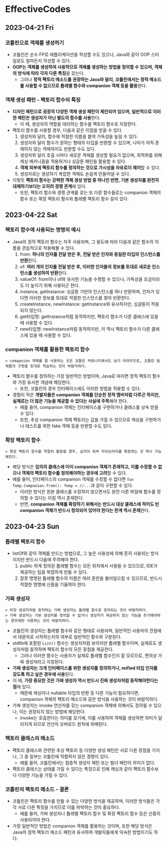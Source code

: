 # EffectiveCodes
## 2023-04-21 Fri
### 코틀린으로 객체를 생성하기
* 코틀린은 순수 FP로 애플리케이션을 작성할 수도 있으나, Java와 같이 OOP 스타일로도 얼마든지 작성할 수 있다.
* **OOP는 객체를 생성하여 사용하므로 객체를 생성하는 방법을 정의할 수 있으며, 객체의 방식에 따라 각자 다른 특징**을 갖는다.
  * 그러나 **정적 팩토리 메소드를 권장하는 Java와 달리, 코틀린에서는 정적 메소드를 사용할 수 없으므로 톱레벨 함수와 companion 객체 등을 활용**한다.

### 객체 생성 패턴 - 팩토리 함수의 특징
* **디자인 패턴으로 굉장히 다양한 객체 생성 패턴이 제안되어 있으며, 일반적으로 이러한 패턴은 생성자가 아닌 별도의 함수를 사용**한다.
  * 이 때, 생성자의 역할을 대리하는 함수를 팩토리 함수로 지칭한다.
* 팩토리 함수를 사용할 경우, 다음과 같은 이점을 얻을 수 있다.
  1. 생성자와 달리, 함수에 적절한 이름을 붙여 가독성을 높일 수 있다.
  2. 생성자와 달리 함수가 원하는 형태의 타입을 반환할 수 있으며, 나아가 아직 존재하지 않는 객체까지도 반환할 수도 있다.
  3. 생성자와 달리 호출 시마다 새로운 객체를 생성할 필요가 없으며, 최적화를 위해 캐싱 메커니즘을 적용하거나 싱글톤 패턴을 활용할 수 있다.
  4. **객체 외부에 팩토리 함수를 정의하는 것으로 가시성을 자유로이 제어**할 수 있다.
  5. 생성자로는 생성하기 복잡한 객체도 손쉽게 만들어낼 수 있다.
* 이렇듯 **팩토리 함수는 강력한 객체 생성 방법 중 하나인 반면, 기본 생성자를 완전히 대체하기보다는 오히려 경쟁 관계**에 있다.
  * 또한, 팩토리 함수와 경쟁 관계를 갖는 또 다른 함수들로는 companion 객체의 함수 또는 확장 팩토리 함수와 톱레벨 팩토리 함수 등이 있다.

## 2023-04-22 Sat
### 팩토리 함수에 사용되는 명명의 예시
* Java의 정적 팩토리 함수는 자주 사용되며, 그 용도에 따라 다음과 같은 함수의 이름을 관습적으로 적용해볼 수 있다.
  1. from: **하나의 인자를 전달 받은 후, 전달 받은 인자와 동일한 타입의 인스턴스를 반환**한다.
  2. of: **여러 개의 인자를 전달 받은 후, 이러한 인자들의 정보를 토대로 새로운 인스턴스를 생성하여 반환**한다.
  3. valueOf: from이나 of와 유사한 기능을 수행할 수 있으나, 가독성을 조금이라도 더 높이기 위해 사용되곤 한다.
  4. instance, getInstance: 싱글톤 기반의 인스턴스를 하나 반환하며, 인자가 있다면 이러한 정보를 토대로 적절한 인스턴스를 찾아 반환한다.
  5. createInstance, newInstance: getInstance와 유사하지만, 싱글톤이 적용되지 않는다.
  6. get타입명: getInstance처럼 동작하지만, 팩토리 함수가 다른 클래스에 있을 때 사용할 수 있다.
  7. new타입명: newInstance처럼 동작하지만, 이 역시 팩토리 함수가 다른 클래스에 있을 때 사용할 수 있다.

### companion 객체를 활용한 팩토리 함수
```
> comapnion 객체를 잘 사용하는 곳은 코틀린 커뮤니티에서도 보기 어려우므로, 코틀린 팀 제품의 구현을 토대로 학습하는 것이 바람직하다.
```
* 팩토리 함수를 정의하는 가장 일반적인 방법이며, Java로 따지면 정적 팩토리 함수와 가장 유사한 개념에 해당한다.
  * 또한, 코틀린의 경우 인터페이스에도 이러한 방법을 적용할 수 있다.
* 경험이 적은 **개발자들은 companion 객체를 단순한 정적 멤버처럼 다루곤 하지만, 실제로는 더 많은 기능을 제공할 수 있다는 사실에 주목**해야 한다.
  * 예를 들어, companion 객체는 인터페이스를 구현하거나 클래스를 상속 받을 수 있다.
  * 또한, 추상 companion 객체 팩토리는 값을 가질 수 있으므로 캐싱을 구현하거나 테스트를 위한 fake 객체 등을 반환할 수도 있다.

### 확장 팩토리 함수
```
> 확장 팩토리 함수를 적절히 활용할 경우, 심지어 외부 라이브러리를 확장하는 것 역시 가능해진다.
```
* 해당 방식은 **임의의 클래스에 이미 companion 객체가 존재하고, 이를 수정할 수 없으나 객체의 팩토리 함수를 정의해야하는 경우에 고려**할 수 있다.
* 예를 들어, 인터페이스의 companion 객체를 수정할 수 없다면 `fun Temp.Companion.from(): Temp = //...`과 같이 구현할 수 있다.
  * 이러한 방식은 원본 클래스를 수정하지 않으면서도 완전 다른 파일에 함수를 정의할 수 있다는 이점 역시 존재한다.
  * 반면, **companion 객체를 확장하기 위해서는 반드시 대상 클래스에 적어도 빈 companion 객체가 반드시 정의되어 있어야 한다는 한계 역시 존재**한다.

## 2023-04-23 Sun
### 톱레벨 팩토리 함수
* listOf와 같이 객체를 만드는 방법으로, 그 높은 사용성에 의해 흔히 사용되는 방식이지만 반드시 다음에 주의해야 한다.
  1. public 하게 정의된 톱레벨 함수는 모든 위치에서 사용될 수 있으므로, IDE가 제공하는 팁을 복잡하게 만들 수 있다.
  2. 잘못 명명된 톱레벨 함수의 이름은 여러 혼란을 불러일으킬 수 있으므로, 반드시 적절한 명명에 신중을 기울여야 한다.

### 가짜 생성자
```
> 마칭 생성자처럼 동작하는 가짜 생성자는 톱레벨 함수로 정의되는 것이 바람직하다.
> 가짜 생성자는 기본 생성자를 정의할 수 없거나 생성자가 제공하지 않는 기능을 추가해야하는 경우에만 사용하는 것이 바람직하다. 
```
* 코틀린의 생성자는 톱레벨 함수와 같은 형태로 사용되며, 일반적인 사용자의 관점에서 대문자로 시작하는지의 여부로 일반적인 함수와 구분된다.
* stdlib에 포함된 `List()` 함수는 생성자처럼 보이지만 톱레벨 함수이며, 실제로도 생성자처럼 동작하며 팩토리 함수의 모든 장점을 제공한다.
  * 그러나 이러한 함수는 사용자가 실제로 톱레벨 함수인지 잘 모르므로, 편의상 가짜 생성자라고 지칭된다.
* **가짜 생성자는 크게 인터페이스를 위한 생성자를 정의하거나, reified 타입 인자를 갖도록 하고 싶은 경우에 사용**된다.
* 이 때, **가장 중요한 것은 가짜 생성자 역시 반드시 진짜 생성자처럼 동작해야한다는 점**에 있다.
  * 때문에 캐싱이나 nullable 타입의 반환 등 다른 기능이 필요하다면, companion 객체의 팩토리 메소드와 같은 방식을 사용하는 것이 바람직하다.
* 가짜 생성자는 invoke 연산자를 갖는 companion 객체에 의해서도 정의될 수 있으나, 이는 권장되지 않는 방법에 해당한다.
  * invoke는 호출한다는 의미를 갖기에, 이를 사용하여 객체를 생성하면 의미가 달라지게 되므로 연산자 오버로드 원칙에 위배된다.

### 팩토리 클래스의 메소드
* 팩토리 클래스와 관련된 추상 팩토리 등 다양한 생성 패턴은 서로 다른 장점을 가지나, 그 중 일부는 코틀린에 적합하지 않은 경향이 있다.
  * 예를 들어, 코틀린에서는 점층적 생성자 패턴 또는 빌더 패턴이 의미가 없다.
* 팩토리 클래스는 상태를 가질 수 있다는 특징으로 인해 캐싱과 같이 팩토리 함수보다 다양한 기능을 가질 수 있다.

### 코틀린의 팩토리 메소드 - 결론
* 코틀린은 팩토리 함수를 만들 수 있는 다양한 방식을 제공하며, 이러한 방식들은 각각 서로 다른 특징을 가지므로 이를 파악하는 것이 중요하다.
  * 예를 들어, 가짜 생성자나 톱레벨 팩토리 함수 및 확장 팩토리 함수 등은 신중히 사용되어야 한다.
* 가장 일반적인 방법은 companion 객체를 활용하는 것이며, 또한 해당 방식은 Java의 정적 팩토리 메소드 패턴과 유사하여 개발자들에게 익숙한 방법이기도 하다.